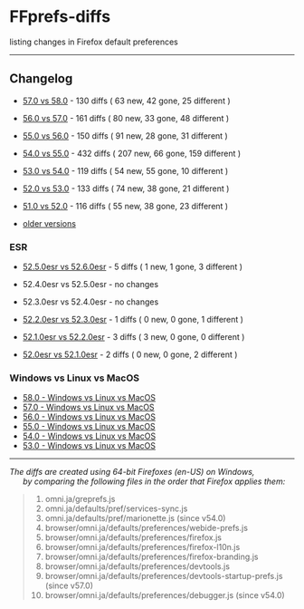 # FFprefs-diffs
listing changes in Firefox default preferences

___

## Changelog

* [57.0 vs 58.0](https://github.com/earthlng/FFprefs-diffs/blob/master/diffs/5x/diff-v57.0-vs-v58.0.log.js "57.0 vs 58.0") - 130 diffs ( 63 new, 42 gone, 25 different )

* [56.0 vs 57.0](https://github.com/earthlng/FFprefs-diffs/blob/master/diffs/5x/diff-v56.0-vs-v57.0.log.js "56.0 vs 57.0") - 161 diffs ( 80 new, 33 gone, 48 different )

* [55.0 vs 56.0](https://github.com/earthlng/FFprefs-diffs/blob/master/diffs/5x/diff-v55.0-vs-v56.0.log.js "55.0 vs 56.0") - 150 diffs ( 91 new, 28 gone, 31 different )

* [54.0 vs 55.0](https://github.com/earthlng/FFprefs-diffs/blob/master/diffs/5x/diff-v54.0-vs-v55.0.log.js "54.0 vs 55.0") - 432 diffs ( 207 new, 66 gone, 159 different )

* [53.0 vs 54.0](https://github.com/earthlng/FFprefs-diffs/blob/master/diffs/5x/diff-v53.0-vs-v54.0.log.js "53.0 vs 54.0") - 119 diffs ( 54 new, 55 gone, 10 different )

* [52.0 vs 53.0](https://github.com/earthlng/FFprefs-diffs/blob/master/diffs/5x/diff-v52.0-vs-v53.0.log.js "52.0 vs 53.0") - 133 diffs ( 74 new, 38 gone, 21 different )

* [51.0 vs 52.0](https://github.com/earthlng/FFprefs-diffs/blob/master/diffs/5x/diff-v51.0-vs-v52.0.log.js "51.0 vs 52.0") - 116 diffs ( 55 new, 38 gone, 23 different )

* [older versions](https://github.com/earthlng/FFprefs-diffs/tree/master/diffs)

### ESR

* [52.5.0esr vs 52.6.0esr](https://github.com/earthlng/FFprefs-diffs/blob/master/diffs/ESR/diff-v52.5.0esr-vs-v52.6.0esr.log.js "52.5.0esr vs 52.6.0esr") - 5 diffs ( 1 new, 1 gone, 3 different )

* 52.4.0esr vs 52.5.0esr - no changes

* 52.3.0esr vs 52.4.0esr - no changes

* [52.2.0esr vs 52.3.0esr](https://github.com/earthlng/FFprefs-diffs/blob/master/diffs/ESR/diff-v52.2.0esr-vs-v52.3.0esr.log.js "52.2.0esr vs 52.3.0esr") - 1 diffs ( 0 new, 0 gone, 1 different )

* [52.1.0esr vs 52.2.0esr](https://github.com/earthlng/FFprefs-diffs/blob/master/diffs/ESR/diff-v52.1.0esr-vs-v52.2.0esr.log.js "52.1.0esr vs 52.2.0esr") - 3 diffs ( 3 new, 0 gone, 0 different )
  
* [52.0esr vs 52.1.0esr](https://github.com/earthlng/FFprefs-diffs/blob/master/diffs/ESR/diff-v52.0esr-vs-v52.1.0esr.log.js "52.0esr vs 52.1.0esr") - 2 diffs ( 0 new, 0 gone, 2 different )

### Windows vs Linux vs MacOS

* [58.0 - Windows vs Linux vs MacOS](https://earthlng.github.io/FFprefs-diffs/Firefox-v58.0.html)
* [57.0 - Windows vs Linux vs MacOS](https://earthlng.github.io/FFprefs-diffs/Firefox-v57.0.html)
* [56.0 - Windows vs Linux vs MacOS](https://earthlng.github.io/FFprefs-diffs/Firefox-v56.0.html)
* [55.0 - Windows vs Linux vs MacOS](https://earthlng.github.io/FFprefs-diffs/Firefox-v55.0.html)
* [54.0 - Windows vs Linux vs MacOS](https://earthlng.github.io/FFprefs-diffs/Firefox-v54.0.html)
* [53.0 - Windows vs Linux vs MacOS](https://earthlng.github.io/FFprefs-diffs/Firefox-v53.0.html)

___

_The diffs are created using 64-bit Firefoxes (en-US) on Windows,  
&nbsp;&nbsp;&nbsp;&nbsp;&nbsp;&nbsp;by comparing the following files in the order that Firefox applies them:_

> 01. omni.ja/greprefs.js
> 02. omni.ja/defaults/pref/services-sync.js
> 03. omni.ja/defaults/pref/marionette.js (since v54.0)
> 04. browser/omni.ja/defaults/preferences/webide-prefs.js
> 05. browser/omni.ja/defaults/preferences/firefox.js
> 06. browser/omni.ja/defaults/preferences/firefox-l10n.js
> 07. browser/omni.ja/defaults/preferences/firefox-branding.js
> 08. browser/omni.ja/defaults/preferences/devtools.js
> 09. browser/omni.ja/defaults/preferences/devtools-startup-prefs.js (since v57.0)
> 10. browser/omni.ja/defaults/preferences/debugger.js (since v54.0)
